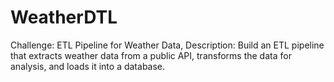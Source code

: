 # WeatherDTL
Challenge: ETL Pipeline for Weather Data,  Description: Build an ETL pipeline that extracts weather data from a public API, transforms the data for analysis, and loads it into a database.
